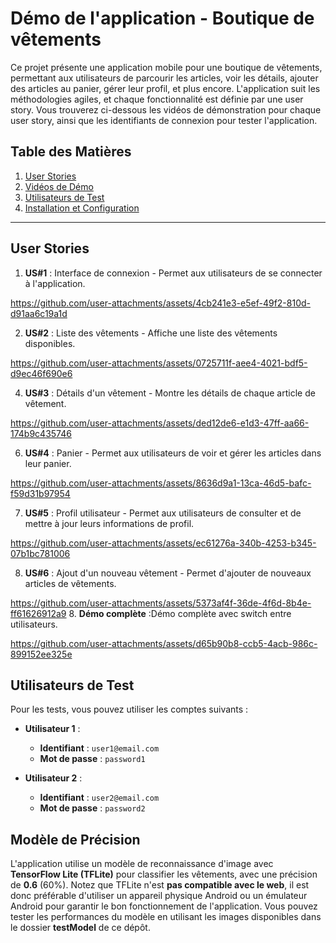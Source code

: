 
# Démo de l'application - Boutique de vêtements

Ce projet présente une application mobile pour une boutique de vêtements, permettant aux utilisateurs de parcourir les articles, voir les détails, ajouter des articles au panier, gérer leur profil, et plus encore. L'application suit les méthodologies agiles, et chaque fonctionnalité est définie par une user story. Vous trouverez ci-dessous les vidéos de démonstration pour chaque user story, ainsi que les identifiants de connexion pour tester l'application.

## Table des Matières
1. [User Stories](#user-stories)
2. [Vidéos de Démo](#videos-de-demo)
3. [Utilisateurs de Test](#utilisateurs-de-test)
4. [Installation et Configuration](#installation-et-configuration)



---

## User Stories

1. **US#1** : Interface de connexion - Permet aux utilisateurs de se connecter à l'application.


https://github.com/user-attachments/assets/4cb241e3-e5ef-49f2-810d-d91aa6c19a1d


2. **US#2** : Liste des vêtements - Affiche une liste des vêtements disponibles.
   

https://github.com/user-attachments/assets/0725711f-aee4-4021-bdf5-d9ec46f690e6


4. **US#3** : Détails d'un vêtement - Montre les détails de chaque article de vêtement.

   

https://github.com/user-attachments/assets/ded12de6-e1d3-47ff-aa66-174b9c435746


6. **US#4** : Panier - Permet aux utilisateurs de voir et gérer les articles dans leur panier.


https://github.com/user-attachments/assets/8636d9a1-13ca-46d5-bafc-f59d31b97954


  
7. **US#5** : Profil utilisateur - Permet aux utilisateurs de consulter et de mettre à jour leurs informations de profil.



https://github.com/user-attachments/assets/ec61276a-340b-4253-b345-07b1bc781006


   
8. **US#6** : Ajout d'un nouveau vêtement - Permet d'ajouter de nouveaux articles de vêtements.



https://github.com/user-attachments/assets/5373af4f-36de-4f6d-8b4e-ff61626912a9
8. **Démo complète** :Démo complète avec switch entre utilisateurs.

https://github.com/user-attachments/assets/d65b90b8-ccb5-4acb-986c-899152ee325e


## Utilisateurs de Test

Pour les tests, vous pouvez utiliser les comptes suivants :

- **Utilisateur 1** :
  - **Identifiant** : `user1@email.com`
  - **Mot de passe** : `password1`

- **Utilisateur 2** :
  - **Identifiant** : `user2@email.com`
  - **Mot de passe** : `password2`

## Modèle de Précision

L'application utilise un modèle de reconnaissance d'image avec **TensorFlow Lite (TFLite)** pour classifier les vêtements, avec une précision de **0.6** (60%). Notez que TFLite n'est **pas compatible avec le web**, il est donc préférable d'utiliser un appareil physique Android ou un émulateur Android pour garantir le bon fonctionnement de l'application. Vous pouvez tester les performances du modèle en utilisant les images disponibles dans le dossier **testModel** de ce dépôt.



